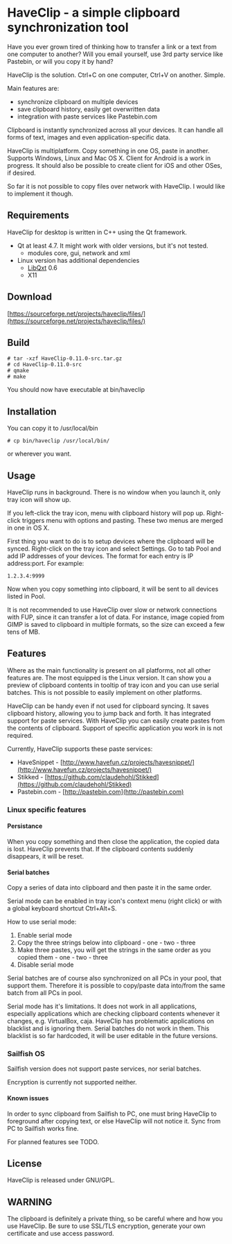 HaveClip - a simple clipboard synchronization tool
==================================================

Have you ever grown tired of thinking how to transfer a link or a text from one
computer to another? Will you email yourself, use 3rd party service like
Pastebin, or will you copy it by hand?

HaveClip is the solution. Ctrl+C on one computer, Ctrl+V on another. Simple.

Main features are:

 - synchronize clipboard on multiple devices
 - save clipboard history, easily get overwritten data
 - integration with paste services like Pastebin.com

Clipboard is instantly synchronized across all your devices. It can handle all
forms of text, images and even application-specific data.

HaveClip is multiplatform. Copy something in one OS, paste in another.
Supports Windows, Linux and Mac OS X. Client for Android is a work in progress.
It should also be possible to create client for iOS and other OSes, if desired.

So far it is not possible to copy files over network with HaveClip. I would
like to implement it though.

Requirements
------------
HaveClip for desktop is written in C++ using the Qt framework.

 - Qt at least 4.7. It might work with older versions, but it's not tested.
   - modules core, gui, network and xml
 - Linux version has additional dependencies
   - [LibQxt](http://www.libqxt.org/) 0.6
   - X11

Download
--------
[https://sourceforge.net/projects/haveclip/files/](https://sourceforge.net/projects/haveclip/files/)

Build
-----
    # tar -xzf HaveClip-0.11.0-src.tar.gz
    # cd HaveClip-0.11.0-src
    # qmake
    # make

You should now have executable at bin/haveclip

Installation
------------
You can copy it to /usr/local/bin

    # cp bin/haveclip /usr/local/bin/

or wherever you want.

Usage
-----
HaveClip runs in background. There is no window when you launch it, only tray
icon will show up.

If you left-click the tray icon, menu with clipboard history will pop up.
Right-click triggers menu with options and pasting. These two menus are merged
in one in OS X.

First thing you want to do is to setup devices where the clipboard will be
synced. Right-click on the tray icon and select Settings. Go to tab Pool
and add IP addresses of your devices. The format for each entry is
IP address:port. For example:

    1.2.3.4:9999

Now when you copy something into clipboard, it will be sent to all devices
listed in Pool.

It is not recommended to use HaveClip over slow or network connections with FUP,
since it can transfer a lot of data. For instance, image copied from GIMP
is saved to clipboard in multiple formats, so the size can exceed a few
tens of MB.

Features
--------
Where as the main functionality is present on all platforms,
not all other features are. The most equipped is the Linux version. It can
show you a preview of clipboard contents in tooltip of tray icon and you can use
serial batches. This is not possible to easily implement on other platforms.

HaveClip can be handy even if not used for clipboard syncing. It saves
clipboard history, allowing you to jump back and forth. It has integrated
support for paste services. With HaveClip you can easily create pastes from
the contents of clipboard. Support of specific application you work in is not
required.

Currently, HaveClip supports these paste services:

 - HaveSnippet - [http://www.havefun.cz/projects/havesnippet/](http://www.havefun.cz/projects/havesnippet/)
 - Stikked - [https://github.com/claudehohl/Stikked](https://github.com/claudehohl/Stikked)
 - Pastebin.com - [http://pastebin.com](http://pastebin.com)

### Linux specific features

#### Persistance
When you copy something and then close the application, the copied
data is lost. HaveClip prevents that. If the clipboard contents suddenly
disappears, it will be reset.

#### Serial batches
Copy a series of data into clipboard and then paste it in the same order.

Serial mode can be enabled in tray icon's context menu (right click)
or with a global keyboard shortcut Ctrl+Alt+S.

How to use serial mode:

  1. Enable serial mode
  2. Copy the three strings below into clipboard
    - one
    - two
    - three
  3. Make three pastes, you will get the strings in the same order as you copied them
    - one
    - two
    - three
  4. Disable serial mode

Serial batches are of course also synchronized on all PCs in your pool, that support
them. Therefore it is possible to copy/paste data into/from the same batch from all
PCs in pool.

Serial mode has it's limitations. It does not work in all applications, especially
applications which are checking clipboard contents whenever it changes, e.g. VirtualBox,
caja. HaveClip has problematic applications on blacklist and is ignoring them. Serial
batches do not work in them. This blacklist is so far hardcoded, it will be user editable
in the future versions.

### Sailfish OS
Sailfish version does not support paste services, nor serial batches.

Encryption is currently not supported neither.

#### Known issues
In order to sync clipboard from Sailfish to PC, one must bring HaveClip to foreground
after copying text, or else HaveClip will not notice it. Sync from PC to Sailfish works
fine.

For planned features see TODO.

License
-------
HaveClip is released under GNU/GPL.

WARNING
-------
The clipboard is definitely a private thing, so be careful where and how you use
HaveClip. Be sure to use SSL/TLS encryption, generate your own certificate
and use access password.
